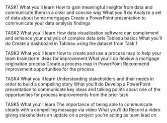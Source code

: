 TASK1
What you'll learn
How to gain meaningful insights from data and communicate them in a clear and concise way
What you'll do
Analyze a set of data about home mortgages
Create a PowerPoint presentation to communicate your data analysis findings


TASK2
What you'll learn
How data visualization software can complement and enhance your analysis of complex data sets
Tableau basics
What you'll do
Create a dashboard in Tableau using the dataset from Task 1


TASK3
What you'll learn
How to create and use a process map to help your team brainstorm ideas for improvement
What you'll do
Review a mortgage origination process
Create a process map in PowerPoint
Recommend improvement opportunities for the process


TASK4
What you'll learn
Understanding stakeholders and their needs in order to build a compelling story 
What you'll do
Develop a PowerPoint presentation to communicate key ideas and talking points about one of the opportunities for process improvements from the prior task


TASK5
What you'll learn
The importance of being able to communicate clearly with a compelling message via video
What you'll do
Record a video giving stakeholders an update on a project you're acting as team lead on

